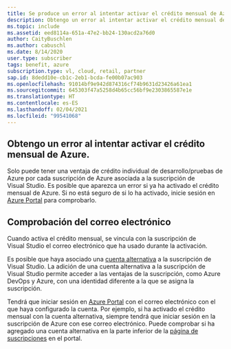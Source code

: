 ```yaml
---
title: Se produce un error al intentar activar el crédito mensual de Azure
description: Obtengo un error al intentar activar el crédito mensual de Azure incluido en la suscripción de Visual Studio.
ms.topic: include
ms.assetid: eed8114a-651a-47e2-bb24-130acd2a76d0
author: CaityBuschlen
ms.author: cabuschl
ms.date: 8/14/2020
user.type: subscriber
tags: benefit, azure
subscription.type: vl, cloud, retail, partner
sap.id: 8dedd10e-cb1c-2eb1-bcda-fe00b07ac903
ms.openlocfilehash: 91014bf9e942d874316cf74b9631d23426a61ea1
ms.sourcegitcommit: 645303f47a5258d4b65cc56bf9e2303865587e1e
ms.translationtype: HT
ms.contentlocale: es-ES
ms.lasthandoff: 02/04/2021
ms.locfileid: "99541068"
---
```

## <a name="im-getting-an-error-while-trying-to-activate-my-azure-monthly-credit"></a>Obtengo un error al intentar activar el crédito mensual de Azure.

Solo puede tener una ventaja de crédito individual de desarrollo/pruebas de Azure por cada suscripción de Azure asociada a la suscripción de Visual Studio. Es posible que aparezca un error si ya ha activado el crédito mensual de Azure. Si no está seguro de si lo ha activado, inicie sesión en [Azure Portal](https://portal.azure.com/) para comprobarlo. 

## <a name="verify-your-email"></a>Comprobación del correo electrónico 

Cuando activa el crédito mensual, se vincula con la suscripción de Visual Studio el correo electrónico que ha usado durante la activación.  

Es posible que haya asociado una [cuenta alternativa](https://docs.microsoft.com/visualstudio/subscriptions/vs-alternate-identity) a la suscripción de Visual Studio. La adición de una cuenta alternativa a la suscripción de Visual Studio permite acceder a las ventajas de la suscripción, como Azure DevOps y Azure, con una identidad diferente a la que se asigna la suscripción.  

Tendrá que iniciar sesión en [Azure Portal](https://portal.azure.com/) con el correo electrónico con el que haya configurado la cuenta. Por ejemplo, si ha activado el crédito mensual con la cuenta alternativa, siempre tendrá que iniciar sesión en la suscripción de Azure con ese correo electrónico. Puede comprobar si ha agregado una cuenta alternativa en la parte inferior de la [página de suscripciones](https://my.visualstudio.com/subscriptions) en el portal.